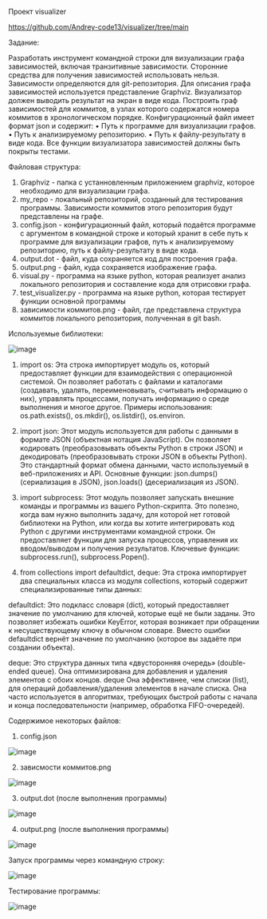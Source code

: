 Проект visualizer 

https://github.com/Andrey-code13/visualizer/tree/main

Задание:

Разработать инструмент командной строки для визуализации графа зависимостей, включая транзитивные зависимости. Сторонние средства для получения зависимостей использовать нельзя. Зависимости определяются для git-репозитория. Для описания графа зависимостей используется представление Graphviz. Визуализатор должен выводить результат на экран в виде кода. Построить граф зависимостей для коммитов, в узлах которого содержатся номера коммитов в хронологическом порядке.
Конфигурационный файл имеет формат json и содержит:
• Путь к программе для визуализации графов.
• Путь к анализируемому репозиторию.
• Путь к файлу-результату в виде кода.
Все функции визуализатора зависимостей должны быть покрыты тестами.

Файловая структура:
1) Graphviz - папка с устанновленным приложением graphviz, которое необходимо для визуализации графа.
2) my_repo - локальный репозиторий, созданный для тестирования программы. Зависимости коммитов этого репозитория будут представлены на графе.
3) config.json - конфигурационный файл, который подаётся программе с аргументом в командной строке и который хранит в себе путь к программе для визуализации графов, путь к анализируемому репозиторию, путь к файлу-результату в виде кода.
4) output.dot - файл, куда сохраняется код для построения графа.
5) output.png - файл, куда сохраняется изображение графа.
6) visual.py - программа на языке python, которая реализует анализ локального репозитория и составление кода для отрисовки графа.
7) test_visualizer.py - программа на языке python, которая тестирует функции основной программы
8) зависимости коммитов.png  - файл, где представлена структура коммитов локального репозитория, полученная в git bash.

Используемые библиотеки:

![image](https://github.com/user-attachments/assets/04283067-3036-41a2-9dab-95c1afbe5a8b)

1) import os: Эта строка импортирует модуль os, который предоставляет функции для взаимодействия с операционной системой. Он позволяет работать с файлами и каталогами (создавать, удалять, переименовывать, считывать информацию о них), управлять процессами, получать информацию о среде выполнения и многое другое. Примеры использования: os.path.exists(), os.mkdir(), os.listdir(), os.environ.

2) import json: Этот модуль используется для работы с данными в формате JSON (объектная нотация JavaScript). Он позволяет кодировать (преобразовывать объекты Python в строки JSON) и декодировать (преобразовывать строки JSON в объекты Python). Это стандартный формат обмена данными, часто используемый в веб-приложениях и API. Основные функции: json.dumps() (сериализация в JSON), json.loads() (десериализация из JSON).

3) import subprocess: Этот модуль позволяет запускать внешние команды и программы из вашего Python-скрипта. Это полезно, когда вам нужно выполнить задачу, для которой нет готовой библиотеки на Python, или когда вы хотите интегрировать код Python с другими инструментами командной строки. Он предоставляет функции для запуска процессов, управления их вводом/выводом и получения результатов. Ключевые функции: subprocess.run(), subprocess.Popen().

4) from collections import defaultdict, deque: Эта строка импортирует два специальных класса из модуля collections, который содержит специализированные типы данных:

  defaultdict: Это подкласс словаря (dict), который предоставляет значение по умолчанию для ключей, которые ещё не были заданы. Это позволяет избежать ошибки KeyError, которая возникает при обращении к несуществующему ключу в обычном словаре. Вместо ошибки defaultdict вернёт значение по умолчанию (которое вы задаёте при создании объекта).

  deque: Это структура данных типа «двусторонняя очередь» (double-ended queue). Она оптимизирована для добавления и удаления элементов с обоих концов. deque Она эффективнее, чем списки (list), для операций добавления/удаления элементов в начале списка. Она часто используется в алгоритмах, требующих быстрой работы с начала и конца последовательности (например, обработка FIFO-очередей).

Содержимое некоторых файлов:

1) config.json

![image](https://github.com/user-attachments/assets/3eb41c18-fed8-4640-93c9-01fa27328732)

2) зависмости коммитов.png

![image](https://github.com/user-attachments/assets/2741bd78-229e-4f08-bacb-8eef8e2ea754)

3) output.dot (после выполнения программы)

![image](https://github.com/user-attachments/assets/850ce3af-28e9-4cee-a8aa-0794173febd8)

4) output.png (после выполнения программы)

![image](https://github.com/user-attachments/assets/105a1fea-11ba-4d97-af03-55aa994d2832)


Запуск программы через командную строку:

![image](https://github.com/user-attachments/assets/af696bfe-929b-424e-a98f-a3a5f89ac8b1)

Тестирование программы:

![image](https://github.com/user-attachments/assets/40b9db4f-ab58-4366-98c2-a6fa59e370c2)


